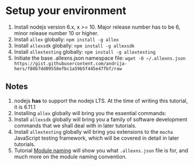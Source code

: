 # Setup your environment

1. Install nodejs version 6.x, x >= 10. Major release number has to be 6, minor release number 10 or higher.
2. Install `allex` globally: `npm install -g allex`
3. Install `allexsdk` globally: `npm install -g allexsdk`
4. Install `allextesting` globally: `npm install -g allextesting`
5. Initiate the base .allexns.json namespace file: `wget -O ~/.allexns.json https://gist.githubusercontent.com/andrija-hers/f80b7dd09558efbc1a59b5f445e47fbf/raw`

## Notes
1. nodejs __has__ to support the nodejs LTS. At the time of writing this tutorial, it is 6.11.1
2. Installing `allex` globally will bring you the essential commands:
3. Install `allexsdk` globally will bring you a family of software development commands that we shall deal with in later tutorials.
4. Install `allextesting` globally will bring you extensions to the `mocha` JavaScript testing framework, which will be covered in detail in later tutorials.
5. Tutorial [Module naming](../development_basics/module_recognition.md) will show you what `.allexns.json` file is for, and much more on the module naming convention.